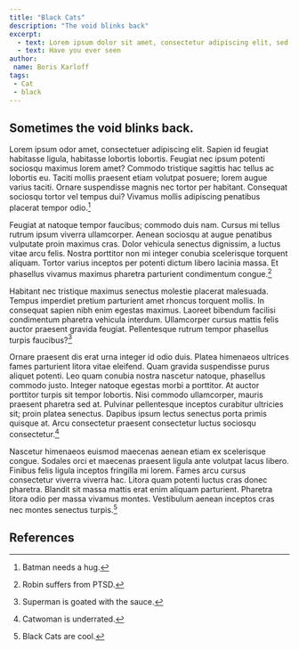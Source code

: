 ```yaml
---
title: "Black Cats"
description: "The void blinks back"
excerpt: 
  - text: Lorem ipsum dolor sit amet, consectetur adipiscing elit, sed do eiusmod tempor incididunt ut labore et dolore magna aliqua. Ut enim ad minim veniam, quis nostrud exercitation ullamco laboris nisi ut aliquip ex ea commodo consequat. Duis aute irure dolor in reprehenderit in voluptate velit esse cillum dolore eu fugiat nulla pariatur. Excepteur sint occaecat cupidatat non proident, sunt in culpa qui officia deserunt mollit anim id est laborum.
  - text: Have you ever seen
author: 
 name: Boris Karloff
tags: 
 - Cat
 - black
---
```


## Sometimes the void blinks back.
Lorem ipsum odor amet, consectetuer adipiscing elit. Sapien id feugiat habitasse ligula, habitasse lobortis lobortis. Feugiat nec ipsum potenti sociosqu maximus lorem amet? Commodo tristique sagittis hac tellus ac lobortis eu. Taciti mollis praesent etiam volutpat posuere; lorem augue varius taciti. Ornare suspendisse magnis nec tortor per habitant. Consequat sociosqu tortor vel tempus dui? Vivamus mollis adipiscing penatibus placerat tempor odio.[^1]

Feugiat at natoque tempor faucibus; commodo duis nam. Cursus mi tellus rutrum ipsum viverra ullamcorper. Aenean sociosqu at augue penatibus vulputate proin maximus cras. Dolor vehicula senectus dignissim, a luctus vitae arcu felis. Nostra porttitor non mi integer conubia scelerisque torquent aliquam. Tortor varius inceptos per potenti dictum libero lacinia massa. Et phasellus vivamus maximus pharetra parturient condimentum congue.[^2]

Habitant nec tristique maximus senectus molestie placerat malesuada. Tempus imperdiet pretium parturient amet rhoncus torquent mollis. In consequat sapien nibh enim egestas maximus. Laoreet bibendum facilisi condimentum pharetra vehicula interdum. Ullamcorper cursus mattis felis auctor praesent gravida feugiat. Pellentesque rutrum tempor phasellus turpis faucibus?[^3]

Ornare praesent dis erat urna integer id odio duis. Platea himenaeos ultrices fames parturient litora vitae eleifend. Quam gravida suspendisse purus aliquet potenti. Leo quam conubia nostra nascetur natoque, phasellus commodo justo. Integer natoque egestas morbi a porttitor. At auctor porttitor turpis sit tempor lobortis. Nisi commodo ullamcorper, mauris praesent pharetra sed at. Pulvinar pellentesque inceptos curabitur ultricies sit; proin platea senectus. Dapibus ipsum lectus senectus porta primis quisque at. Arcu consectetur praesent consectetur luctus sociosqu consectetur.[^4]

Nascetur himenaeos euismod maecenas aenean etiam ex scelerisque congue. Sodales orci et maecenas praesent ligula ante volutpat lacus libero. Finibus felis ligula inceptos fringilla mi lorem. Fames arcu cursus consectetur viverra viverra hac. Litora quam potenti luctus cras donec pharetra. Blandit sit massa mattis erat enim aliquam parturient. Pharetra litora odio per massa vivamus montes. Vestibulum aenean inceptos cras nec montes senectus turpis.[^5]

## References
[^1]: Batman needs a hug.
[^2]: Robin suffers from PTSD.
[^3]: Superman is goated with the sauce.
[^4]: Catwoman is underrated.
[^5]: Black Cats are cool.